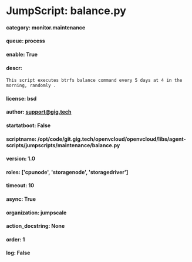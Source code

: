 
# JumpScript: balance.py
        
#### category: monitor.maintenance
#### queue: process
#### enable: True
#### descr: 
```
This script executes btrfs balance command every 5 days at 4 in the morning, randomly .

```
#### license: bsd
#### author: support@gig.tech
#### startatboot: False
#### scriptname: /opt/code/git.gig.tech/openvcloud/openvcloud/libs/agent-scripts/jumpscripts/maintenance/balance.py
#### version: 1.0
#### roles: ['cpunode', 'storagenode', 'storagedriver']
#### timeout: 10
#### async: True
#### organization: jumpscale
#### action_docstring: None
#### order: 1
#### log: False